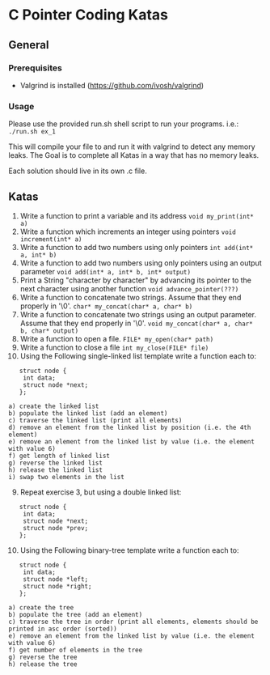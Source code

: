 # C Pointer Coding Katas
## General
### Prerequisites
- Valgrind is installed (https://github.com/ivosh/valgrind)

### Usage
Please use the provided run.sh shell script to run your programs. 
i.e.: ```./run.sh ex_1```


This will compile your file to and run it with valgrind to detect any memory leaks.
The Goal is to complete all Katas in a way that has no memory leaks.

Each solution should live in its own .c file.


## Katas
1. Write a function to print a variable and its address ```void my_print(int* a)```
2. Write a function which increments an integer using pointers ```void increment(int* a)```
3. Write a function to add two numbers using only pointers ```int add(int* a, int* b)```
3. Write a function to add two numbers using only pointers using an output parameter ```void add(int* a, int* b, int* output)```
4. Print a String "character by character" by advancing its pointer to the next character using another function
   ```void advance_pointer(???)```
5. Write a function to concatenate two strings. Assume that they end properly in '\0'. ```char* my_concat(char* a, char* b)```
5. Write a function to concatenate two strings using an output parameter. Assume that they end properly in '\0'. ```void my_concat(char* a, char* b, char* output)```
6. Write a function to open a file. ```FILE* my_open(char* path)```
7. Write a function to close a file ```int my_close(FILE* file)```
8. Using the Following single-linked list template write a function each to:
```
   struct node {
    int data;
    struct node *next;
   };
```
    a) create the linked list
    b) populate the linked list (add an element)
    c) traverse the linked list (print all elements)
    d) remove an element from the linked list by position (i.e. the 4th element)
    e) remove an element from the linked list by value (i.e. the element with value 6)
    f) get length of linked list
    g) reverse the linked list
    h) release the linked list
    i) swap two elements in the list

9. Repeat exercise 3, but using a double linked list:
```
   struct node {
    int data;
    struct node *next;
    struct node *prev;
   };
```
10. Using the Following binary-tree template write a function each to:
```
   struct node {
    int data;
    struct node *left;
    struct node *right;
   };
```
    a) create the tree
    b) populate the tree (add an element)
    c) traverse the tree in order (print all elements, elements should be printed in asc order (sorted))
    e) remove an element from the linked list by value (i.e. the element with value 6)
    f) get number of elements in the tree
    g) reverse the tree
    h) release the tree